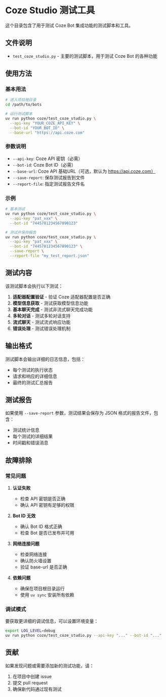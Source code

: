 # Coze Studio 测试工具

这个目录包含了用于测试 Coze Bot 集成功能的测试脚本和工具。

## 文件说明

- `test_coze_studio.py` - 主要的测试脚本，用于测试 Coze Bot 的各种功能

## 使用方法

### 基本用法

```bash
# 进入项目根目录
cd /path/to/bots

# 运行测试脚本
uv run python coze/test_coze_studio.py \
  --api-key "YOUR_COZE_API_KEY" \
  --bot-id "YOUR_BOT_ID" \
  --base-url "https://api.coze.com"
```

### 参数说明

- `--api-key`: Coze API 密钥（必需）
- `--bot-id`: Coze Bot ID（必需）
- `--base-url`: Coze API 基础URL（可选，默认为 https://api.coze.com）
- `--save-report`: 保存测试报告到文件
- `--report-file`: 指定测试报告文件名

### 示例

```bash
# 基本测试
uv run python coze/test_coze_studio.py \
  --api-key "pat_xxx" \
  --bot-id "7445781234567890123"

# 测试并保存报告
uv run python coze/test_coze_studio.py \
  --api-key "pat_xxx" \
  --bot-id "7445781234567890123" \
  --save-report \
  --report-file "my_test_report.json"
```

## 测试内容

该测试脚本会执行以下测试：

1. **适配器配置验证** - 验证 Coze 适配器配置是否正确
2. **模型信息获取** - 测试获取模型信息功能
3. **基本聊天完成** - 测试非流式聊天完成功能
4. **多轮对话** - 测试多轮对话支持
5. **流式聊天** - 测试流式响应功能
6. **错误处理** - 测试错误处理机制

## 输出格式

测试脚本会输出详细的日志信息，包括：
- 每个测试的执行状态
- 请求和响应的详细信息
- 最终的测试汇总报告

## 测试报告

如果使用 `--save-report` 参数，测试结果会保存为 JSON 格式的报告文件，包含：
- 测试统计信息
- 每个测试的详细结果
- 时间戳和错误消息

## 故障排除

### 常见问题

1. **认证失败**
   - 检查 API 密钥是否正确
   - 确认 API 密钥有足够的权限

2. **Bot ID 无效**
   - 确认 Bot ID 格式正确
   - 检查 Bot 是否已发布并可用

3. **网络连接问题**
   - 检查网络连接
   - 确认防火墙设置
   - 验证 base-url 是否正确

4. **依赖问题**
   - 确保在项目根目录运行
   - 使用 `uv sync` 安装所有依赖

### 调试模式

要获取更详细的调试信息，可以设置环境变量：

```bash
export LOG_LEVEL=debug
uv run python coze/test_coze_studio.py --api-key "..." --bot-id "..."
```

## 贡献

如果发现问题或需要添加新的测试功能，请：
1. 在项目中创建 issue
2. 提交 pull request
3. 确保新代码通过现有测试